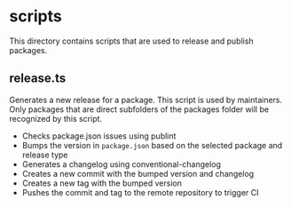 # scripts

This directory contains scripts that are used to release and publish packages.

## release.ts

Generates a new release for a package. This script is used by maintainers.
Only packages that are direct subfolders of the packages folder will
be recognized by this script.

- Checks package.json issues using publint
- Bumps the version in `package.json` based on the selected package and release type
- Generates a changelog using conventional-changelog 
- Creates a new commit with the bumped version and changelog
- Creates a new tag with the bumped version
- Pushes the commit and tag to the remote repository to trigger CI
